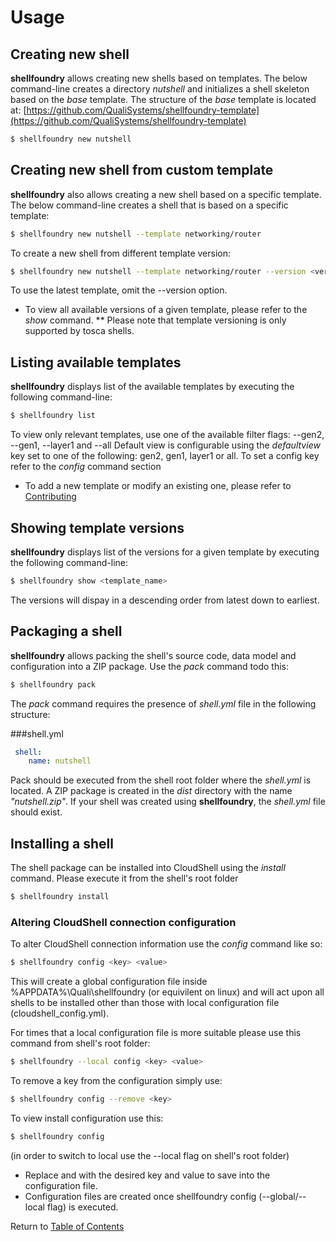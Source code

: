 # Usage

## Creating new shell

**shellfoundry** allows creating new shells based on templates. The below command-line creates a directory *nutshell*
and initializes a shell skeleton based on the *base* template. The structure of the *base* template is located at:
[https://github.com/QualiSystems/shellfoundry-template](https://github.com/QualiSystems/shellfoundry-template)

```bash
$ shellfoundry new nutshell
```

## Creating new shell from custom template

**shellfoundry** also allows creating a new shell based on a specific template. The below command-line creates
a shell that is based on a specific template:

```bash
$ shellfoundry new nutshell --template networking/router
```

To create a new shell from different template version:

```bash
$ shellfoundry new nutshell --template networking/router --version <version_number>
```

To use the latest template, omit the --version option.

* To view all available versions of a given template, please refer to the *show* command.
** Please note that template versioning is only supported by tosca shells.

## Listing available templates

**shellfoundry** displays list of the available templates by executing the following command-line:

```bash
$ shellfoundry list
```

To view only relevant templates, use one of the available filter flags: --gen2, --gen1, --layer1 and --all
Default view is configurable using the *defaultview* key set to one of the following: gen2, gen1, layer1 or all. To set a config key refer to the *config* command section

* To add a new template or modify an existing one, please refer to [Contributing](../.github/contributing.md)

## Showing template versions

**shellfoundry** displays list of the versions for a given template by executing the following command-line:

```bash
$ shellfoundry show <template_name>
```

The versions will dispay in a descending order from latest down to earliest.

## Packaging a shell

**shellfoundry** allows packing the shell's source code, data model and configuration into a ZIP package.
Use the *pack* command todo this:

```bash
$ shellfoundry pack
```
The *pack* command requires the presence of *shell.yml* file in the following structure:

###shell.yml
```yaml
 shell:
    name: nutshell
```
Pack should be executed from the shell root folder where the *shell.yml* is located. A ZIP package is created in
the *dist* directory with the name *"nutshell.zip"*. If your shell was created using **shellfoundry**, the *shell.yml* file should exist.

## Installing a shell
The shell package can be installed into CloudShell using the *install* command. Please execute it from the shell's root folder

```bash
$ shellfoundry install
```

### Altering CloudShell connection configuration

To alter CloudShell connection information use the *config* command like so:

```bash
$ shellfoundry config <key> <value>
```

This will create a global configuration file inside %APPDATA%\Quali\shellfoundry (or equivilent on linux) and will act upon all shells to be installed
other than those with local configuration file (cloudshell_config.yml).

For times that a local configuration file is more suitable please use this command from shell's root folder:

```bash
$ shellfoundry --local config <key> <value>
```

To remove a key from the configuration simply use:

```bash
$ shellfoundry config --remove <key>
```

To view install configuration use this:

```bash
$ shellfoundry config
```

(in order to switch to local use the --local flag on shell's root folder)

* Replace <key> and <value> with the desired key and value to save into the configuration file.
* Configuration files are created once shellfoundry config (--global/--local flag) is executed.

Return to [Table of Contents](readme.md)
